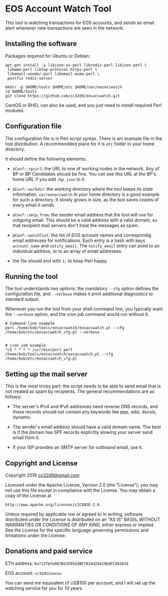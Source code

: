 # EOS Account Watch Tool

This tool is watching transactions for EOS accounts, and sends an email
alert whenever new transactions are seen in the network.

## Installing the software

Packages required for Ubuntu or Debian:

```
apt-get install -y libjson-xs-perl libredis-perl libjson-perl \
 libwww-perl liblwp-protocol-https-perl \
 libemail-sender-perl libemail-mime-perl \
 postfix redis-server

mkdir -p $HOME/tools $HOME/etc $HOME/var/eosaccwatch
cd $HOME/tools
git clone https://github.com/cc32d9/eosaccwatch.git
``` 

CentOS or RHEL can also be used, and you just need to install required
Perl modules.

## Configuration file

The configuration file is in Perl script syntax. There is am example
file in the tool distribution. A recommendded place for it is `etc`
folder in your home directory.

It should define the following elements:

* `$Conf::rpcurl`: the URL to one of working nodes in the network. Any
  of BP or BP Candidates should be fine. You can see this URL at the
  BP's home URL if you add `/bp.json` to it.

* `$Conf::workdir`: the working directory where the tool keeps its state
  information. `var/eosaccwatch` in your home directory is a good
  example for such a directory. It slowly grows in size, as the tool
  saves copies of every email it sends.

* `$Conf::smtp_from`: the sender email address that the tool will use
  for outgoing email. This should be a valid address with a valid
  domain, so that recipient mail servers don't treat the messages as
  spam.

* `@Conf::watchlist`: the list of EOS account names and correspondig
  email addresses for notifications. Each entry is a hash with keys
  `account_name` and `notify_email`. The `notify_email` entry can point
  to an individual address, or to an array of email addresses.

* the file should end with `1;` to keep Perl happy.

## Running the tool

The tool understands two options: the mandatory `--cfg` option defines
the configuration file, and `--verbose` makes it print additional
diagnostics to standard output.

Whenever you run the tool from your shell command line, you typically
want the `--verbose` option, and the cron job command would run without
it.

```
# Command-line example
perl /home/bob/tools/eosaccwatch/eosaccwatch.pl --cfg /home/bob/etc/eosaccwatch_cfg.pl --verbose


# cron job example
*/5 * * * * /usr/bin/perl perl /home/bob/tools/eosaccwatch/eosaccwatch.pl --cfg /home/bob/etc/eosaccwatch_cfg.pl
```

## Setting up the mail server

This is the most tricky part: the script needs to be able to send email
that is not rreated as spam by recipients. The general recommendations
are as follows:

* The server's IPv4 and IPv6 addresses need reverse DNS records, and
  these records should not contain any keywords like ppp, adsl, docsis,
  dynamic.

* The sender's email address should have a valid domain name. The best
  is if the domain has SPF records explicitly alowing your server send
  email from it.

* If your ISP provides an SMTP server for outbound email, use it.


## Copyright and License

Copyright 2018 cc32d9@gmail.com

Licensed under the Apache License, Version 2.0 (the "License");
you may not use this file except in compliance with the License.
You may obtain a copy of the License at

    http://www.apache.org/licenses/LICENSE-2.0

Unless required by applicable law or agreed to in writing, software
distributed under the License is distributed on an "AS IS" BASIS,
WITHOUT WARRANTIES OR CONDITIONS OF ANY KIND, either express or implied.
See the License for the specific language governing permissions and
limitations under the License.


## Donations and paid service

ETH address: `0x7137bfe007B15F05d3BF7819d28419EAFCD6501E`

EOS account: `cc32dninexxx`

You can send me equivalent of US$100 per account, and I will set up the
watching service for you for 10 years.
